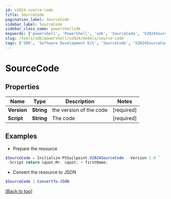 ```yaml
---
id: v2024-source-code
title: SourceCode
pagination_label: SourceCode
sidebar_label: SourceCode
sidebar_class_name: powershellsdk
keywords: ['powershell', 'PowerShell', 'sdk', 'SourceCode', 'V2024SourceCode'] 
slug: /tools/sdk/powershell/v2024/models/source-code
tags: ['SDK', 'Software Development Kit', 'SourceCode', 'V2024SourceCode']
---
```



# SourceCode

## Properties

Name | Type | Description | Notes
------------ | ------------- | ------------- | -------------
**Version** | **String** | the version of the code | [required]
**Script** | **String** | The code | [required]

## Examples

- Prepare the resource
```powershell
$SourceCode = Initialize-PSSailpoint.V2024SourceCode  -Version 1.0 `
 -Script return &quot;Mr. &quot; + firstName;
```

- Convert the resource to JSON
```powershell
$SourceCode | ConvertTo-JSON
```


[[Back to top]](#) 


